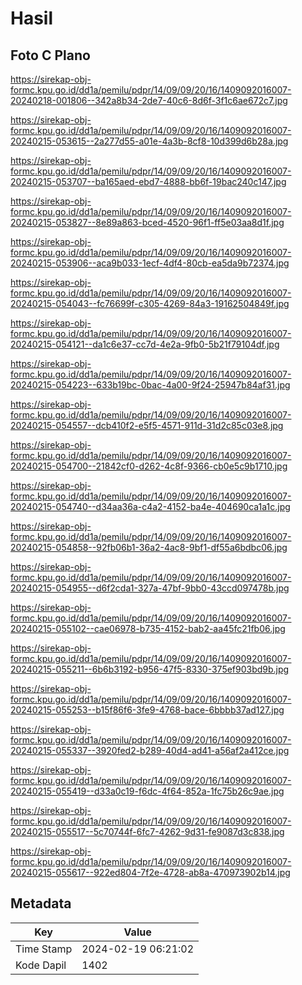 # Hasil

## Foto C Plano

https://sirekap-obj-formc.kpu.go.id/dd1a/pemilu/pdpr/14/09/09/20/16/1409092016007-20240218-001806--342a8b34-2de7-40c6-8d6f-3f1c6ae672c7.jpg

https://sirekap-obj-formc.kpu.go.id/dd1a/pemilu/pdpr/14/09/09/20/16/1409092016007-20240215-053615--2a277d55-a01e-4a3b-8cf8-10d399d6b28a.jpg

https://sirekap-obj-formc.kpu.go.id/dd1a/pemilu/pdpr/14/09/09/20/16/1409092016007-20240215-053707--ba165aed-ebd7-4888-bb6f-19bac240c147.jpg

https://sirekap-obj-formc.kpu.go.id/dd1a/pemilu/pdpr/14/09/09/20/16/1409092016007-20240215-053827--8e89a863-bced-4520-96f1-ff5e03aa8d1f.jpg

https://sirekap-obj-formc.kpu.go.id/dd1a/pemilu/pdpr/14/09/09/20/16/1409092016007-20240215-053906--aca9b033-1ecf-4df4-80cb-ea5da9b72374.jpg

https://sirekap-obj-formc.kpu.go.id/dd1a/pemilu/pdpr/14/09/09/20/16/1409092016007-20240215-054043--fc76699f-c305-4269-84a3-19162504849f.jpg

https://sirekap-obj-formc.kpu.go.id/dd1a/pemilu/pdpr/14/09/09/20/16/1409092016007-20240215-054121--da1c6e37-cc7d-4e2a-9fb0-5b21f79104df.jpg

https://sirekap-obj-formc.kpu.go.id/dd1a/pemilu/pdpr/14/09/09/20/16/1409092016007-20240215-054223--633b19bc-0bac-4a00-9f24-25947b84af31.jpg

https://sirekap-obj-formc.kpu.go.id/dd1a/pemilu/pdpr/14/09/09/20/16/1409092016007-20240215-054557--dcb410f2-e5f5-4571-911d-31d2c85c03e8.jpg

https://sirekap-obj-formc.kpu.go.id/dd1a/pemilu/pdpr/14/09/09/20/16/1409092016007-20240215-054700--21842cf0-d262-4c8f-9366-cb0e5c9b1710.jpg

https://sirekap-obj-formc.kpu.go.id/dd1a/pemilu/pdpr/14/09/09/20/16/1409092016007-20240215-054740--d34aa36a-c4a2-4152-ba4e-404690ca1a1c.jpg

https://sirekap-obj-formc.kpu.go.id/dd1a/pemilu/pdpr/14/09/09/20/16/1409092016007-20240215-054858--92fb06b1-36a2-4ac8-9bf1-df55a6bdbc06.jpg

https://sirekap-obj-formc.kpu.go.id/dd1a/pemilu/pdpr/14/09/09/20/16/1409092016007-20240215-054955--d6f2cda1-327a-47bf-9bb0-43ccd097478b.jpg

https://sirekap-obj-formc.kpu.go.id/dd1a/pemilu/pdpr/14/09/09/20/16/1409092016007-20240215-055102--cae06978-b735-4152-bab2-aa45fc21fb06.jpg

https://sirekap-obj-formc.kpu.go.id/dd1a/pemilu/pdpr/14/09/09/20/16/1409092016007-20240215-055211--6b6b3192-b956-47f5-8330-375ef903bd9b.jpg

https://sirekap-obj-formc.kpu.go.id/dd1a/pemilu/pdpr/14/09/09/20/16/1409092016007-20240215-055253--b15f86f6-3fe9-4768-bace-6bbbb37ad127.jpg

https://sirekap-obj-formc.kpu.go.id/dd1a/pemilu/pdpr/14/09/09/20/16/1409092016007-20240215-055337--3920fed2-b289-40d4-ad41-a56af2a412ce.jpg

https://sirekap-obj-formc.kpu.go.id/dd1a/pemilu/pdpr/14/09/09/20/16/1409092016007-20240215-055419--d33a0c19-f6dc-4f64-852a-1fc75b26c9ae.jpg

https://sirekap-obj-formc.kpu.go.id/dd1a/pemilu/pdpr/14/09/09/20/16/1409092016007-20240215-055517--5c70744f-6fc7-4262-9d31-fe9087d3c838.jpg

https://sirekap-obj-formc.kpu.go.id/dd1a/pemilu/pdpr/14/09/09/20/16/1409092016007-20240215-055617--922ed804-7f2e-4728-ab8a-470973902b14.jpg


## Metadata

| Key        | Value               |
| ---------- | ------------------- |
| Time Stamp | 2024-02-19 06:21:02 |
| Kode Dapil | 1402                |




